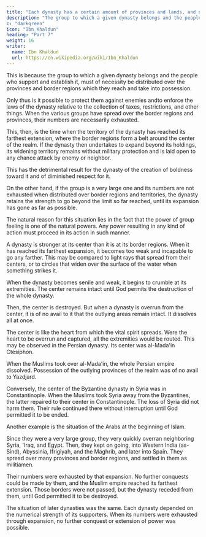 ```yaml
---
title: "Each dynasty has a certain amount of provinces and lands, and no more"
description: "The group to which a given dynasty belongs and the people who support and establish it, must of necessity be distributed over the provinces and border regions which they reach and take into possession"
c: "darkgreen"
icon: "Ibn Khaldun"
heading: "Part 7"
weight: 16
writer:
  name: Ibn Khaldun
  url: https://en.wikipedia.org/wiki/Ibn_Khaldun
---
```




This is because the group to which a given dynasty belongs and the people who support and establish it, must of necessity be distributed over the provinces and border regions which they reach and take into possession. 

Only thus is it possible to protect them against enemies andto enforce the laws of the dynasty relative to the collection of taxes, restrictions, and other things. When the various groups have spread over the border regions and provinces, their numbers are necessarily exhausted.

This, then, is the time when the territory of the dynasty has reached its farthest extension, where the border regions form a belt around the center of the realm. If the dynasty then undertakes to expand beyond its holdings, its widening territory remains without military protection and is laid open to any chance attack by enemy or neighbor.

This has the detrimental result for the dynasty of the creation of boldness toward it and of diminished respect for it. 

On the other hand, if the group is a very large one and its numbers are not exhausted when distributed over border regions and territories, the dynasty retains the strength to go beyond the limit so far reached, until its expansion has gone as
far as possible.

The natural reason for this situation lies in the fact that the power of group feeling is one of the natural powers. Any power resulting in any kind of action must proceed in its action in such manner.

A dynasty is stronger at its center than it is at its border regions. When it has reached its farthest expansion, it becomes too weak and incapable to go any farther. This may be compared to light rays that spread from their centers, or to circles that widen over the surface of the water when something strikes it. 

When the dynasty becomes senile and weak, it begins to crumble at its extremities. The center remains intact until God permits the destruction of the whole dynasty.

Then, the center is destroyed. But when a dynasty is overrun from the center, it is of no avail to it that the outlying areas remain intact. It dissolves all at once. 

The center is like the heart from which the vital spirit spreads. Were the heart to be overrun and captured, all the extremities would be routed. This may be observed in the Persian dynasty. Its center was al-Mada'in Ctesiphon. 

When the Muslims took over al-Mada'in, the whole Persian empire dissolved. Possession of the outlying provinces of the realm was of no avail to Yazdjard.

Conversely, the center of the Byzantine dynasty in Syria was in Constantinople. When the Muslims took Syria away from the Byzantines, the latter repaired to their center in Constantinople. The loss of Syria did not harm them. Their rule continued there without interruption until God permitted it to be ended.

Another example is the situation of the Arabs at the beginning of Islam.

Since they were a very large group, they very quickly overran neighboring Syria, 'Iraq, and Egypt. Then, they kept on going, into Western India (as-Sind), Abyssinia, Ifrigiyah, and the Maghrib, and later into Spain. They spread over many provinces and border regions, and settled in them as militiamen. 

Their numbers were exhausted by that expansion. No further conquests could be made by them, and the Muslim empire reached its farthest extension. Those borders were not passed, but the dynasty receded from them, until God permitted it to be destroyed.

The situation of later dynasties was the same. Each dynasty depended on the numerical strength of its supporters. When its numbers were exhausted through expansion, no further conquest or extension of power was possible. 
